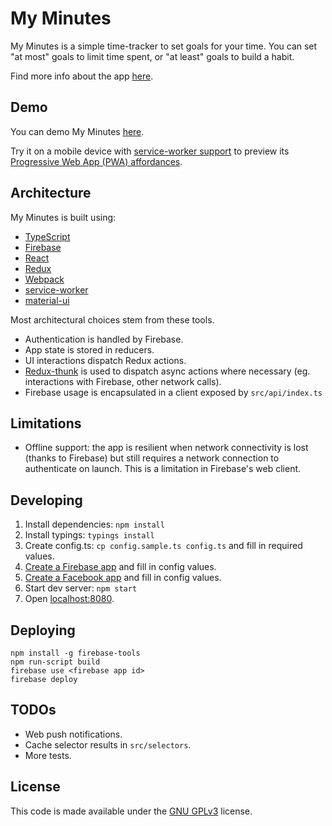 # My Minutes

My Minutes is a simple time-tracker to set goals for your time. You can set "at most" goals to limit time spent, or "at least" goals to build a habit.

Find more info about the app [here](http://www.myminutesapp.com/).

## Demo

You can demo My Minutes [here](https://beta.myminutesapp.com/).

Try it on a mobile device with [service-worker support](http://caniuse.com/#feat=serviceworkers) to preview its [Progressive Web App (PWA) affordances](https://developers.google.com/web/progressive-web-apps/).

## Architecture

My Minutes is built using:

* [TypeScript](https://www.typescriptlang.org/)
* [Firebase](https://firebase.google.com/)
* [React](https://facebook.github.io/react/)
* [Redux](http://redux.js.org/)
* [Webpack](https://webpack.github.io/)
* [service-worker](https://developer.mozilla.org/en/docs/Web/API/Service_Worker_API)
* [material-ui](http://www.material-ui.com/)

Most architectural choices stem from these tools.

* Authentication is handled by Firebase.
* App state is stored in reducers.
* UI interactions dispatch Redux actions.
* [Redux-thunk](https://github.com/gaearon/redux-thunk) is used to dispatch async actions where necessary (eg. interactions with Firebase, other network calls).
* Firebase usage is encapsulated in a client exposed by `src/api/index.ts`

## Limitations

* Offline support: the app is resilient when network connectivity is lost (thanks to Firebase) but still requires a network connection to authenticate on launch. This is a limitation in Firebase's web client.

## Developing

1. Install dependencies: `npm install`
2. Install typings: `typings install`
3. Create config.ts: `cp config.sample.ts config.ts` and fill in required values.
4. [Create a Firebase app](https://console.firebase.google.com/) and fill in config values.
5. [Create a Facebook app](https://developers.facebook.com/apps/) and fill in config values.
6. Start dev server: `npm start`
7. Open [localhost:8080](http://localhost:8080).

## Deploying

```
npm install -g firebase-tools
npm run-script build
firebase use <firebase app id>
firebase deploy
```

## TODOs

* Web push notifications.
* Cache selector results in `src/selectors`.
* More tests.

## License

This code is made available under the [GNU GPLv3](http://choosealicense.com/licenses/gpl-3.0/#) license.
